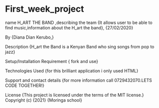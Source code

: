 # First_week_project

name H_ART THE BAND ,describing the team 
{It allows user to be able to find music,information about the H_art the band},
{27/02/2020}

By {Diana Dian Kerubo,}

Description
{H_art the Band is a Kenyan Band who sing songs from pop to jazz}

Setup/Installation Requirement
{ fork and use}

Technologies Used
{for this brilliant application i only used HTML}

Support and contact details
{for more information call 0729432070.LETS CODE TOGETHER!}

License
{This project is licensed under the terms of the MIT license.} Copyright (c) {2021} {Moringa school}
